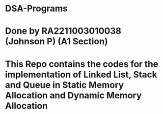 # DSA-Programs
# Done by RA2211003010038 (Johnson P) (A1 Section)

# This Repo contains the codes for the implementation of Linked List, Stack and Queue in Static Memory Allocation and Dynamic Memory Allocation
